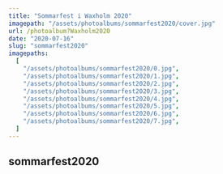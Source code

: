 ```yaml
---
title: "Sommarfest i Waxholm 2020"
imagepath: "/assets/photoalbums/sommarfest2020/cover.jpg"
url: /photoalbum?Waxholm2020
date: "2020-07-16"
slug: "sommarfest2020"
imagepaths:
  [
    "/assets/photoalbums/sommarfest2020/0.jpg",
    "/assets/photoalbums/sommarfest2020/1.jpg",
    "/assets/photoalbums/sommarfest2020/2.jpg",
    "/assets/photoalbums/sommarfest2020/3.jpg",
    "/assets/photoalbums/sommarfest2020/4.jpg",
    "/assets/photoalbums/sommarfest2020/5.jpg",
    "/assets/photoalbums/sommarfest2020/6.jpg",
    "/assets/photoalbums/sommarfest2020/7.jpg",
  ]
---
```


## sommarfest2020
